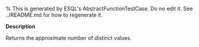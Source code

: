 % This is generated by ESQL's AbstractFunctionTestCase. Do no edit it. See ../README.md for how to regenerate it.

**Description**

Returns the approximate number of distinct values.

